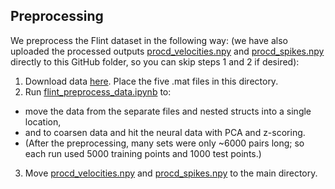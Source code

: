 ## Preprocessing

We preprocess the Flint dataset in the following way:
(we have also uploaded the processed outputs [procd_velocities.npy](procd_velocities.npy) and [procd_spikes.npy](procd_spikes.npy) directly to this GitHub folder, so you can skip steps 1 and 2 if desired):

1. Download data [here](https://portal.nersc.gov/project/crcns/download/dream/data_sets/Flint_2012). Place the five .mat files in this directory.
2. Run [flint_preprocess_data.ipynb](flint_preprocess_data.ipynb) to:
* move the data from the separate files and nested structs into a single location,
* and to coarsen data and hit the neural data with PCA and z-scoring.
* (After the preprocessing, many sets were only ~6000 pairs long; so each run used 5000 training points and 1000 test points.)
3. Move [procd_velocities.npy](procd_velocities.npy) and [procd_spikes.npy](procd_spikes.npy) to the main directory.
